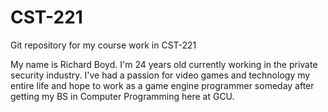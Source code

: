 # CST-221
Git repository for my course work in CST-221

My name is Richard Boyd. I'm 24 years old currently working in the private security industry. I've had a passion for video games and technology my entire life and hope to work as a game engine programmer someday after getting my BS in Computer Programming here at GCU.
